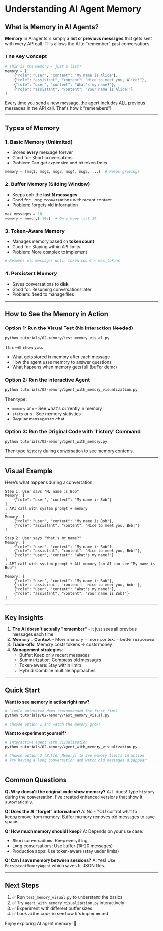# Understanding AI Agent Memory

## What is Memory in AI Agents?

**Memory** in AI agents is simply a **list of previous messages** that gets sent with every API call. This allows the AI to "remember" past conversations.

### The Key Concept

```python
# This is the memory - just a list!
memory = [
    {"role": "user", "content": "My name is Alice"},
    {"role": "assistant", "content": "Nice to meet you, Alice!"},
    {"role": "user", "content": "What's my name?"},
    {"role": "assistant", "content": "Your name is Alice!"}
]
```

Every time you send a new message, the agent includes ALL previous messages in the API call. That's how it "remembers"!

---

## Types of Memory

### 1. **Basic Memory (Unlimited)**
- Stores **every** message forever
- Good for: Short conversations
- Problem: Can get expensive and hit token limits

```python
memory = [msg1, msg2, msg3, msg4, msg5, ...]  # Keeps growing!
```

### 2. **Buffer Memory (Sliding Window)**
- Keeps only the **last N messages**
- Good for: Long conversations with recent context
- Problem: Forgets old information

```python
max_messages = 10
memory = memory[-10:]  # Only keep last 10
```

### 3. **Token-Aware Memory**
- Manages memory based on **token count**
- Good for: Staying within API limits
- Problem: More complex to implement

```python
# Removes old messages until token count < max_tokens
```

### 4. **Persistent Memory**
- Saves conversations to **disk**
- Good for: Resuming conversations later
- Problem: Need to manage files

---

## How to See the Memory in Action

### Option 1: Run the Visual Test (No Interaction Needed)

```bash
python tutorials/02-memory/test_memory_visual.py
```

This will show you:
- What gets stored in memory after each message
- How the agent uses memory to answer questions
- What happens when memory gets full (buffer demo)

### Option 2: Run the Interactive Agent

```bash
python tutorials/02-memory/agent_with_memory_visualization.py
```

Then type:
- `memory` or `m` - See what's currently in memory
- `stats` or `s` - See memory statistics
- Regular messages to chat

### Option 3: Run the Original Code with 'history' Command

```bash
python tutorials/02-memory/agent_with_memory.py
```

Then type `history` during conversation to see memory contents.

---

## Visual Example

Here's what happens during a conversation:

```
Step 1: User says "My name is Bob"
Memory: [
    {"role": "user", "content": "My name is Bob"}
]
↓ API call with system prompt + memory
↓
Memory: [
    {"role": "user", "content": "My name is Bob"},
    {"role": "assistant", "content": "Nice to meet you, Bob!"}
]

Step 2: User says "What's my name?"
Memory: [
    {"role": "user", "content": "My name is Bob"},
    {"role": "assistant", "content": "Nice to meet you, Bob!"},
    {"role": "user", "content": "What's my name?"}
]
↓ API call with system prompt + ALL memory (so AI can see "My name is Bob")
↓
Memory: [
    {"role": "user", "content": "My name is Bob"},
    {"role": "assistant", "content": "Nice to meet you, Bob!"},
    {"role": "user", "content": "What's my name?"},
    {"role": "assistant", "content": "Your name is Bob!"}
]
```

---

## Key Insights

1. **The AI doesn't actually "remember"** - it just sees all previous messages each time
2. **Memory = Context** - More memory = more context = better responses
3. **Trade-offs**: Memory costs tokens → costs money
4. **Management strategies**:
   - Buffer: Keep only recent messages
   - Summarization: Compress old messages
   - Token-aware: Stay within limits
   - Hybrid: Combine multiple approaches

---

## Quick Start

**Want to see memory in action right now?**

```bash
# Simple automated demo (recommended for first time)
python tutorials/02-memory/test_memory_visual.py

# Choose option 1 and watch the memory grow!
```

**Want to experiment yourself?**

```bash
# Interactive agent with visualization
python tutorials/02-memory/agent_with_memory_visualization.py

# Choose option 2 (Buffer Memory) to see memory limits in action
# Try having a long conversation and watch old messages disappear!
```

---

## Common Questions

**Q: Why doesn't the original code show memory?**
A: It does! Type `history` during the conversation. I've created enhanced versions that show it automatically.

**Q: Does the AI "forget" information?**
A: No - YOU control what to keep/remove from memory. Buffer memory removes old messages to save space.

**Q: How much memory should I keep?**
A: Depends on your use case:
- Short conversations: Keep everything
- Long conversations: Use buffer (10-20 messages)
- Production apps: Use token-aware (stay under limits)

**Q: Can I save memory between sessions?**
A: Yes! Use `PersistentMemoryAgent` which saves to JSON files.

---

## Next Steps

1. ✅ Run `test_memory_visual.py` to understand the basics
2. ✅ Try `agent_with_memory_visualization.py` interactively
3. ✅ Experiment with different buffer sizes
4. ✅ Look at the code to see how it's implemented

Enjoy exploring AI agent memory! 🚀

